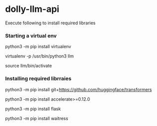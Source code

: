 # dolly-llm-api

Execute following to install required libraries

### Starting a virtual env
python3 -m pip install virtualenv

virtualenv -p /usr/bin/python3 llm

source llm/bin/activate

### Installing required librraies

python3 -m pip install git+https://github.com/huggingface/transformers

python3 -m pip install accelerate>=0.12.0

python3 -m pip install flask

python3 -m pip install waitress
